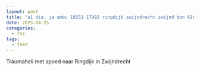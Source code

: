 ```yaml
---
layout: post
title: "a1 dia: ja ambu 18551 17992 ringdijk zwijndrecht zwijnd bon 61631"
date: 2025-04-25
categories: 
  - rss
tags: 
  - feed
---
```


Traumaheli met spoed naar Ringdijk in Zwijndrecht

